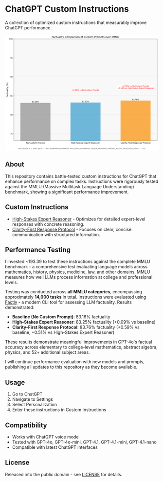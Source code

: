 # ChatGPT Custom Instructions

A collection of optimized custom instructions that measurably improve ChatGPT performance.

![MMLU Performance Results](mmlu.png)

## About

This repository contains battle-tested custom instructions for ChatGPT that enhance performance on complex tasks. Instructions were rigorously tested against the MMLU (Massive Multitask Language Understanding) benchmark, showing a significant performance improvement.

## Custom Instructions

- [High-Stakes Expert Reasoner](High-Stakes%20Expert%20Reasoner.md) - Optimizes for detailed expert-level responses with concrete reasoning.
- [Clarity-First Response Protocol](Clarity-First%20Response%20Protocol.md) - Focuses on clear, concise communication with structured information.

## Performance Testing

I invested ~193.39 to test these instructions against the complete MMLU benchmark - a comprehensive test evaluating language models across mathematics, history, physics, medicine, law, and other domains. MMLU measures how well LLMs process information at college and professional levels.

Testing was conducted across **all MMLU categories**, encompassing approximately **14,000 tasks** in total. Instructions were evaluated using [Factly](https://factly.readthedocs.io) - a modern CLI tool for assessing LLM factuality. Results demonstrated:

- **Baseline (No Custom Prompt)**: 83.16% factuality
- **High-Stakes Expert Reasoner**: 83.25% factuality (+0.09% vs baseline)
- **Clarity-First Response Protocol**: 83.76% factuality (+0.59% vs baseline, +0.51% vs High-Stakes Expert Reasoner)

These results demonstrate meaningful improvements in GPT-4o's factual accuracy across elementary to college-level mathematics, abstract algebra, physics, and 52+ additional subject areas.

I will continue performance evaluation with new models and prompts, publishing all updates to this repository as they become available.

## Usage

1. Go to ChatGPT
2. Navigate to Settings
3. Select Personalization
4. Enter these instructions in Custom Instructions


## Compatibility

- Works with ChatGPT voice mode
- Tested with GPT-4o, GPT-4o-mini, GPT-4.1, GPT-4.1-mini, GPT-4.1-nano
- Compatible with latest ChatGPT interfaces

## License

Released into the public domain - see [LICENSE](LICENSE) for details.

